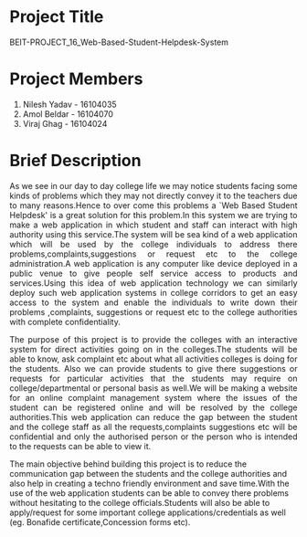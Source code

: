 # Project Title
BEIT-PROJECT_16_Web-Based-Student-Helpdesk-System
# Project Members
1) Nilesh Yadav - 16104035
2) Amol Beldar - 16104070
3) Viraj Ghag - 16104024
# Brief Description
<p align="justify">
As we see in our day to day college life we may notice students facing some kinds of problems which they may not directly convey it to the teachers due to many reasons.Hence to over come this problems a `Web Based Student Helpdesk' is a great solution for this problem.In this system we are trying to make a web application in which student and staff can interact with high authority using this service.The system will be sea kind of a web application which will be used by the college individuals to address there problems,complaints,suggestions or request etc to the college administration.A web application is any computer like device deployed in a public venue to give people self service access to products and services.Using this idea of web application technology we can similarly deploy such web application systems in college corridors to get an easy access to the system and enable the individuals to write down their problems ,complaints, suggestions or request etc to the college authorities with complete confidentiality.

<p align="justify">
The purpose of this project is to provide the colleges with an interactive system for direct activities going on in the colleges.The students will be able to know, ask complaint etc about what all activities colleges is doing for the students. Also we can provide students to give there suggestions or requests for particular activities that the students may require on college/departmental or personal basis as well.We will be making a website for an online complaint management system where the issues of the student can be registered online and will be resolved by the college authorities.This web application can reduce the gap between the student and the college staff as all the requests,complaints suggestions etc will be confidential and only the authorised person or the person who is intended to the requests can be able to view it.

<p align="justify">

The main objective behind building this project is to reduce the communication gap between the students and the college authorities and also help in creating a techno friendly environment and save time.With the use of the web application students can be able to convey there problems without hesitating to the college officials.Students will also be able to apply/request for some important college applications/credentials as well (eg. Bonafide certificate,Concession forms etc).
</p>

